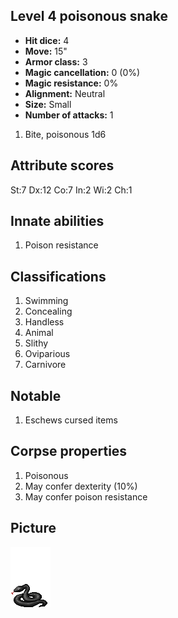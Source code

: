 ## Level 4 poisonous snake

- **Hit dice:** 4
- **Move:** 15"
- **Armor class:** 3
- **Magic cancellation:** 0 (0%)
- **Magic resistance:** 0%
- **Alignment:** Neutral
- **Size:** Small
- **Number of attacks:** 1
1. Bite, poisonous 1d6

## Attribute scores

St:7 Dx:12 Co:7 In:2 Wi:2 Ch:1

## Innate abilities

1. Poison resistance

## Classifications

1. Swimming
2. Concealing
3. Handless
4. Animal
5. Slithy
6. Oviparious
7. Carnivore

## Notable

1. Eschews cursed items

## Corpse properties

1. Poisonous
2. May confer dexterity (10%)
3. May confer poison resistance

## Picture

![Water moccasin](https://github.com/hyvanmielenpelit/GnollHackTileSet/blob/main/Monsters/water_moccasin/water_moccasin.png?raw=true)
